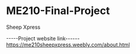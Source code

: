 # ME210-Final-Project
Sheep Xpress

-----Project website link------
https://me210sheepxpress.weebly.com/about.html
